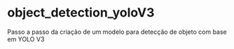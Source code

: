 # object_detection_yoloV3
Passo a passo da criação de um modelo para detecção de objeto com base em YOLO V3
